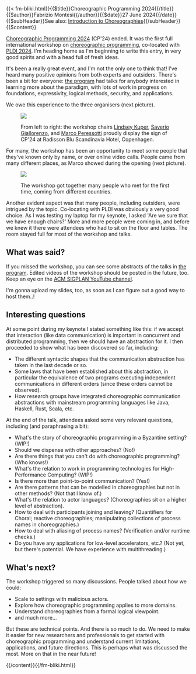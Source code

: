 <!-- --> {{< fm-bliki.html}}{{$title}}Choreographic Programming 2024{{/title}}{{$author}}Fabrizio Montesi{{/author}}{{$date}}27 June 2024{{/date}}{{$subHeader}}See also: <a href="/introduction-to-choreographies">Introduction to Choreographies</a>{{/subHeader}}{{$content}}

[Choreographic Programming 2024](https://pldi24.sigplan.org/home/cp-2024) 
(CP'24) ended. It was the first full international workshop on [choreographic programming](ChoreographicProgramming), co-located with [PLDI 2024](https://pldi24.sigplan.org/).
I'm heading home as I'm beginning to write this entry, in very good spirits and with a head full of fresh ideas.

It's been a really great event, and I'm not the only one to think that! I've heard many positive opinions from both experts and outsiders. There's been a bit for everyone: [the program](https://pldi24.sigplan.org/home/cp-2024#program) had talks for anybody interested in learning more about the paradigm, with lots of work in progress on foundations, expressivity, logical methods, security, and applications.

We owe this experience to the three organisers (next picture).

<figure class="bliki-figure">

<img src="/images/cp24/lgp-sign.jpg" class="img-fluid"/>

<figcaption>

From left to right: the workshop chairs [Lindsey Kuper](https://decomposition.al/), [Saverio Giallorenzo](https://saveriogiallorenzo.com/), and [Marco Peressotti](https://marcoperessotti.com/) proudly display the sign of CP'24 at Radisson Blu Scandinavia Hotel, Copenhagen.
</figcaption>
</figure>

For many, the workshop has been an opportunity to meet some people that they've known only by name, or over online video calls.
People came from many different places, as Marco showed during the opening (next picture).

<!-- <div class="row justify-content-center">
<div class="col-8"> -->
<figure class="bliki-figure">

<img src="/images/cp24/cp24-data.jpg" class="img-fluid"/>

<figcaption>

The workshop got together many people who met for the first time, coming from different countries.
</figcaption>
</figure>
<!-- </div>
</div> -->

Another evident aspect was that many people, including outsiders, were intrigued by the topic.
Co-locating with PLDI was obviously a very good choice.
As I was testing my laptop for my keynote, I asked 'Are we sure that we have enough chairs?' More and more people were coming in, and before we knew it there were attendees who had to sit on the floor and tables.
The room stayed full for most of the workshop and talks.

## What was said?

If you missed the workshop, you can see some abstracts of the talks in [the program](https://pldi24.sigplan.org/home/cp-2024#program).
Edited videos of the workshop should be posted in the future, too. Keep an eye on the [ACM SIGPLAN YouTube channel](https://www.youtube.com/@acmsigplan/videos).

I'm gonna upload my slides, too, as soon as I can figure out a good way to host them..!

## Interesting questions

At some point during my keynote I stated something like this:
if we accept that interaction (like data communication) is important in concurrent and distributed programming, then we should have an abstraction for it.
I then proceeded to show what has been discovered so far, including:
- The different syntactic shapes that the communication abstraction has taken in the last decade or so.
- Some laws that have been established about this abstraction, in particular the equivalence of two programs executing independent communications in different orders (since these orders cannot be observed).
- How research groups have integrated choreographic communication abstractions with mainstream programming languages like Java, Haskell, Rust, Scala, etc.

At the end of the talk, attendees asked some very relevant questions, including (and paraphrasing a bit):
- What's the story of choreographic programming in a Byzantine setting? (WIP!)
- Should we dispense with other approaches? (No!)
- Are there things that you can't do with choreographic programming? (Who knows!)
- What's the relation to work in programming technologies for High-Performance Computing? (WIP!)
- Is there more than point-to-point communication? (Yes!)
- Are there patterns that can be modelled in choreographies but not in other methods? (Not that I know of.)
- What's the relation to actor languages? (Choreographies sit on a higher level of abstraction).
- How to deal with participants joining and leaving? (Quantifiers for Choral; reactive choreographies; manipulating collections of process names in choreographies.)
- How to deal with aliasing of process names? (Verification and/or runtime checks.)
- Do you have any applications for low-level accelerators, etc.? (Not yet, but there's potential. We have experience with multithreading.)

## What's next?

The workshop triggered so many discussions. People talked about how we could:
- Scale to settings with malicious actors.
- Explore how choreographic programming applies to more domains.
- Understand choreographies from a formal logical viewpoint.
- and much more...

But these are technical points. And there is so much to do.
We need to make it easier for new researchers and professionals to get started with choreographic programming and understand current limitations, applications, and future directions.
This is perhaps what was discussed the most. More on that in the near future!

<!-- --> {{/content}}{{/fm-bliki.html}}
